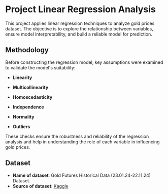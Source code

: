 # Project Linear Regression Analysis

This project applies linear regression techniques to analyze gold prices dataset. The objective is to explore the relationship between variables, ensure model interpretability, and build a reliable model for prediction.

## Methodology
Before constructing the regression model, key assumptions were examined to validate the model's suitability:

- **Linearity**

- **Multicollinearity**

- **Homoscedasticity**

- **Independence**

- **Normality**

- **Outliers**

These checks ensure the robustness and reliability of the regression analysis and help in understanding the role of each variable in influencing gold prices.

## Dataset
- **Name of dataset**: Gold Futures Historical Data (23.01.24-22.11.24) Dataset.
- **Source of dataset**: [Kaggle](https://www.kaggle.com/datasets/kapturovalexander/gold-and-silver-prices-2013-2023?resource=download&select=Gold+Futures+Historical+Data+%2823.01.24-22.11.24%29.csv)
